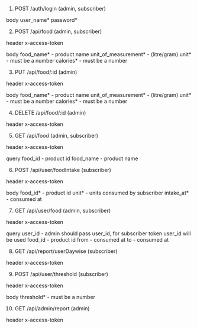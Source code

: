 1. POST /auth/login (admin, subscriber)

body
user_name*
password*

2. POST /api/food (admin, subscriber)

header
x-access-token

body
food_name*              - product name
unit_of_measurement*    - (litre/gram)
unit*                   - must be a number
calories*               - must be a number

3. PUT /api/food/:id (admin)

header
x-access-token

body
food_name*              - product name
unit_of_measurement*    - (litre/gram)
unit*                   - must be a number
calories*               - must be a number

4. DELETE /api/food/:id (admin)

header
x-access-token

5. GET /api/food (admin, subscriber)

header
x-access-token

query
food_id     - product id
food_name   - product name


6. POST /api/user/foodIntake (subscriber)

header
x-access-token

body
food_id*    - product id
unit*       - units consumed by subscriber
intake_at*  - consumed at

7. GET /api/user/food (admin, subscriber)

header
x-access-token

query
user_id     - admin should pass user_id, for subscriber token user_id will be used 
food_id     - product id
from        - consumed at
to          - consumed at


8. GET /api/report/userDaywise (subscriber)

header
x-access-token

9. POST /api/user/threshold (subscriber)

header
x-access-token

body
threshold*  - must be a number

10. GET /api/admin/report (admin)

header
x-access-token



